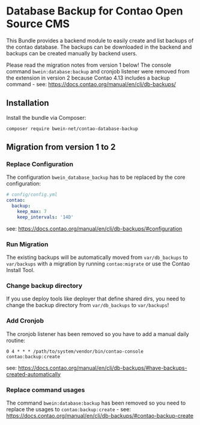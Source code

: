 # Database Backup for Contao Open Source CMS

This Bundle provides a backend module to easily create and list backups of the contao database. The backups can be
downloaded in the backend and backups can be created manually by backend users.

Please read the migration notes from version 1 below!
The console command `bwein:database:backup` and cronjob listener were removed from the extension in version 2 because
Contao 4.13 includes a backup command - see: https://docs.contao.org/manual/en/cli/db-backups/

## Installation

Install the bundle via Composer:

```
composer require bwein-net/contao-database-backup
```

## Migration from version 1 to 2

### Replace Configuration

The configuration `bwein_database_backup` has to be replaced by the core configuration:

```yaml
# config/config.yml
contao:
  backup:
    keep_max: 7
    keep_intervals: '14D'
```

see: https://docs.contao.org/manual/en/cli/db-backups/#configuration

### Run Migration

The existing backups will be automatically moved from `var/db_backups` to `var/backups` with a migration by
running `contao:migrate` or use the Contao Install Tool.

### Change backup directory

If you use deploy tools like deployer that define shared dirs, you need to change the backup directory from `var/db_backups` to `var/backups`!

### Add Cronjob

The cronjob listener has been removed so you have to add a manual daily routine:

```
0 4 * * * /path/to/system/vendor/bin/contao-console contao:backup:create
```

see: https://docs.contao.org/manual/en/cli/db-backups/#have-backups-created-automatically

### Replace command usages

The command `bwein:database:backup` has been removed so you need to replace the usages to `contao:backup:create` -
see: https://docs.contao.org/manual/en/cli/db-backups/#contao-backup-create
